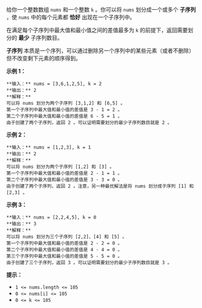 给你一个整数数组 `nums` 和一个整数 `k` 。你可以将 `nums` 划分成一个或多个 **子序列** ，使 `nums` 中的每个元素都
**恰好** 出现在一个子序列中。

在满足每个子序列中最大值和最小值之间的差值最多为 `k` 的前提下，返回需要划分的 **最少** 子序列数目。

**子序列** 本质是一个序列，可以通过删除另一个序列中的某些元素（或者不删除）但不改变剩下元素的顺序得到。



**示例 1：**

    
    
    **输入：** nums = [3,6,1,2,5], k = 2
    **输出：** 2
    **解释：**
    可以将 nums 划分为两个子序列 [3,1,2] 和 [6,5] 。
    第一个子序列中最大值和最小值的差值是 3 - 1 = 2 。
    第二个子序列中最大值和最小值的差值是 6 - 5 = 1 。
    由于创建了两个子序列，返回 2 。可以证明需要划分的最少子序列数目就是 2 。
    

**示例 2：**

    
    
    **输入：** nums = [1,2,3], k = 1
    **输出：** 2
    **解释：**
    可以将 nums 划分为两个子序列 [1,2] 和 [3] 。
    第一个子序列中最大值和最小值的差值是 2 - 1 = 1 。
    第二个子序列中最大值和最小值的差值是 3 - 3 = 0 。
    由于创建了两个子序列，返回 2 。注意，另一种最优解法是将 nums 划分成子序列 [1] 和 [2,3] 。
    

**示例 3：**

    
    
    **输入：** nums = [2,2,4,5], k = 0
    **输出：** 3
    **解释：**
    可以将 nums 划分为三个子序列 [2,2]、[4] 和 [5] 。
    第一个子序列中最大值和最小值的差值是 2 - 2 = 0 。
    第二个子序列中最大值和最小值的差值是 4 - 4 = 0 。
    第三个子序列中最大值和最小值的差值是 5 - 5 = 0 。
    由于创建了三个子序列，返回 3 。可以证明需要划分的最少子序列数目就是 3 。
    



**提示：**

  * `1 <= nums.length <= 105`
  * `0 <= nums[i] <= 105`
  * `0 <= k <= 105`

